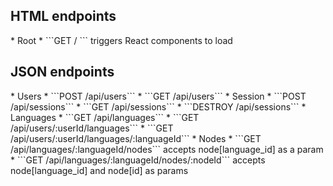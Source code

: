 <h2> HTML endpoints </h2>
  * Root
    * ```GET / ``` triggers React components to load

<h2>  JSON endpoints </h2>
  * Users
    * ```POST /api/users```
    * ```GET /api/users```
  * Session
    * ```POST /api/sessions```
    * ```GET /api/sessions```
    * ```DESTROY /api/sessions```
  * Languages
    * ```GET /api/languages```
    * ```GET /api/users/:userId/languages```
    * ```GET /api/users/:userId/languages/:languageId```
  * Nodes
    * ```GET /api/languages/:languageId/nodes```
      accepts node[language_id] as a param
    * ```GET /api/languages/:languageId/nodes/:nodeId```
      accepts node[language_id] and node[id] as params
